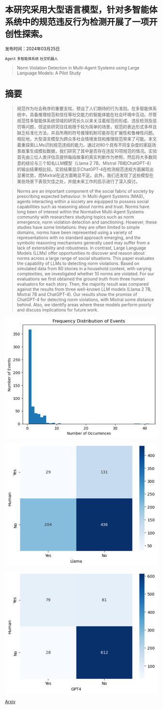 # 本研究采用大型语言模型，针对多智能体系统中的规范违反行为检测开展了一项开创性探索。

发布时间：2024年03月25日

`Agent` `多智能体系统` `社交机器人`

> Norm Violation Detection in Multi-Agent Systems using Large Language Models: A Pilot Study

# 摘要

> 规范作为社会秩序的重要支柱，预设了人们期待的行为准则。在多智能体系统中，具备推理规范和信任等社交能力的智能体能在社会环境中互动。尽管规范性多智能体系统领域的研究长久以来关注着规范的形成、违反检测及惩罚等问题，但这些研究往往局限于较为简单的场景，规范的表达形式多样且缺乏标准化方法，并且所用的符号推理机制可能存在扩展性和鲁棒性问题。相反地，大型语言模型为跨众多社会情境发现和推理规范带来了可能。本文着重探索LLMs识别规范违规的能力。通过对80个具有不同复杂度的家庭场景故事生成模拟数据，我们研究了其中是否存在违反10项规范的情况。实验首先由三位人类评估员提供每段故事的真实判断作为参照，然后将大多数同意的结论与三个知名LLM模型（Llama 2 7B、Mixtral 7B和ChatGPT-4）的输出结果相比较。实验结果显示ChatGPT-4在检测规范违规方面展现出显著优势，而Mixtral在这方面略显不足。此外，我们还发现了这些模型在某些场景下表现欠佳之处，并就未来工作的启示进行了深入探讨。

> Norms are an important component of the social fabric of society by prescribing expected behaviour. In Multi-Agent Systems (MAS), agents interacting within a society are equipped to possess social capabilities such as reasoning about norms and trust. Norms have long been of interest within the Normative Multi-Agent Systems community with researchers studying topics such as norm emergence, norm violation detection and sanctioning. However, these studies have some limitations: they are often limited to simple domains, norms have been represented using a variety of representations with no standard approach emerging, and the symbolic reasoning mechanisms generally used may suffer from a lack of extensibility and robustness. In contrast, Large Language Models (LLMs) offer opportunities to discover and reason about norms across a large range of social situations. This paper evaluates the capability of LLMs to detecting norm violations. Based on simulated data from 80 stories in a household context, with varying complexities, we investigated whether 10 norms are violated. For our evaluations we first obtained the ground truth from three human evaluators for each story. Then, the majority result was compared against the results from three well-known LLM models (Llama 2 7B, Mixtral 7B and ChatGPT-4). Our results show the promise of ChatGPT-4 for detecting norm violations, with Mixtral some distance behind. Also, we identify areas where these models perform poorly and discuss implications for future work.

![本研究采用大型语言模型，针对多智能体系统中的规范违反行为检测开展了一项开创性探索。](../../../paper_images/2403.16517/freq_graph.png)

![本研究采用大型语言模型，针对多智能体系统中的规范违反行为检测开展了一项开创性探索。](../../../paper_images/2403.16517/confusion_matrix.png)

![本研究采用大型语言模型，针对多智能体系统中的规范违反行为检测开展了一项开创性探索。](../../../paper_images/2403.16517/chat_gpt.png)

[Arxiv](https://arxiv.org/abs/2403.16517)